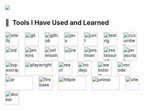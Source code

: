 <img src="https://capsule-render.vercel.app/api?type=venom&color=auto&height=300&section=header&text=Build.%20TEST.%20Deploy&fontSize=90" />


<h2> 🚀 &nbsp;Tools I Have Used and Learned</h2>
<p align="left">
  <img src="https://cdn.jsdelivr.net/gh/devicons/devicon/icons/intellij/intellij-original.svg" alt="intellij" width="45" height="45" style="margin-right: 15px;"/>
  <img src="https://cdn.jsdelivr.net/gh/devicons/devicon/icons/git/git-original.svg" alt="git" width="45" height="45" style="margin-right: 15px;"/>
  <img src="https://cdn.jsdelivr.net/gh/devicons/devicon/icons/github/github-original.svg" alt="github" width="45" height="45" style="margin-right: 15px;"/>
  <img src="https://cdn.jsdelivr.net/gh/devicons/devicon/icons/java/java-original-wordmark.svg" alt="java" width="45" height="45" style="margin-right: 15px;"/>
  <img src="https://cdn.jsdelivr.net/gh/devicons/devicon/icons/junit/junit-original.svg" alt="junit" width="45" height="45" style="margin-right: 15px;"/>
  <img src="https://img.shields.io/badge/TestNG-%23D1B000.svg?style=for-the-badge&logo=testng&logoColor=white" alt="testng" width="45" height="45" style="margin-right: 15px;"/>
  <img src="https://cdn.jsdelivr.net/gh/devicons/devicon/icons/cucumber/cucumber-plain.svg" alt="cucumber" width="45" height="45" style="margin-right: 15px;"/>
  <img src="https://img.shields.io/badge/SQL-%2300A3E0.svg?style=for-the-badge&logo=database&logoColor=white" alt="sql" width="45" height="45" style="margin-right: 15px;"/>
  <img src="https://cdn.jsdelivr.net/gh/devicons/devicon/icons/jenkins/jenkins-original.svg" alt="jenkins" width="45" height="45" style="margin-right: 15px;"/>
  <img src="https://cdn.jsdelivr.net/gh/devicons/devicon/icons/selenium/selenium-original.svg" alt="selenium" width="45" height="45" style="margin-right: 15px;"/>
  <img src="https://cdn.jsdelivr.net/gh/devicons/devicon/icons/jira/jira-original.svg" alt="jira" width="45" height="45" style="margin-right: 15px;"/>
  <img src="https://img.shields.io/badge/Postman-%23FF6C37.svg?style=for-the-badge&logo=postman&logoColor=white" alt="postman" width="45" height="45" style="margin-right: 15px;"/>
  <img src="https://img.shields.io/badge/RestAssured-%23FFFFFF.svg?style=for-the-badge&logo=restassured&logoColor=black" alt="restassured" width="45" height="45" style="margin-right: 15px;"/>

  <!-- Added icons -->
  <img src="https://cdn.jsdelivr.net/gh/devicons/devicon/icons/javascript/javascript-original.svg" alt="javascript" width="45" height="45" style="margin-right: 15px;"/>
  <img src="https://cdn.jsdelivr.net/gh/devicons/devicon/icons/typescript/typescript-original.svg" alt="typescript" width="45" height="45" style="margin-right: 15px;"/>
  <img src="https://img.shields.io/badge/Playwright-%23007ACC.svg?style=for-the-badge&logo=playwright&logoColor=white" alt="playwright" width="90" height="45" style="margin-right: 15px;"/>
  <img src="https://cdn.jsdelivr.net/gh/devicons/devicon/icons/react/react-original.svg" alt="react" width="45" height="45" style="margin-right: 15px;"/>
  <img src="https://cdn.jsdelivr.net/gh/devicons/devicon/icons/nodejs/nodejs-original.svg" alt="nodejs" width="45" height="45" style="margin-right: 15px;"/>
  <img src="https://cdn.jsdelivr.net/gh/devicons/devicon/icons/webstorm/webstorm-original.svg" alt="webstorm" width="45" height="45" style="margin-right: 15px;"/>
  <img src="https://cdn.jsdelivr.net/gh/devicons/devicon/icons/vscode/vscode-original.svg" alt="vscode" width="45" height="45" style="margin-right: 15px;"/>
  <img src="https://img.shields.io/badge/AI-%23FF6F61.svg?style=for-the-badge&logo=artificial-intelligence&logoColor=white" alt="ai" width="90" height="45" style="margin-right: 15px;"/>

  <!-- Newly added Firebase and HTTPie -->
  <img src="https://cdn.jsdelivr.net/gh/devicons/devicon/icons/firebase/firebase-plain.svg" alt="firebase" width="45" height="45" style="margin-right: 15px;"/>
  <img src="https://img.shields.io/badge/HTTPie-%23000000.svg?style=for-the-badge&logo=httpie&logoColor=white" alt="httpie" width="90" height="45" style="margin-right: 15px;"/>

  <img src="https://img.shields.io/badge/Junie%20AI-%234B9CE2.svg?style=for-the-badge&logo=ai&logoColor=white" alt="junieai" width="90" height="45" style="margin-right: 15px;"/>
  <img src="https://cdn.jsdelivr.net/gh/devicons/devicon/icons/vite/vite-original.svg" alt="vite" width="45" height="45" style="margin-right: 15px;"/>
  <img src="https://cdn.jsdelivr.net/gh/devicons/devicon/icons/docker/docker-original.svg" alt="docker" width="45" height="45" style="margin-right: 15px;"/>
</p>
</p>










